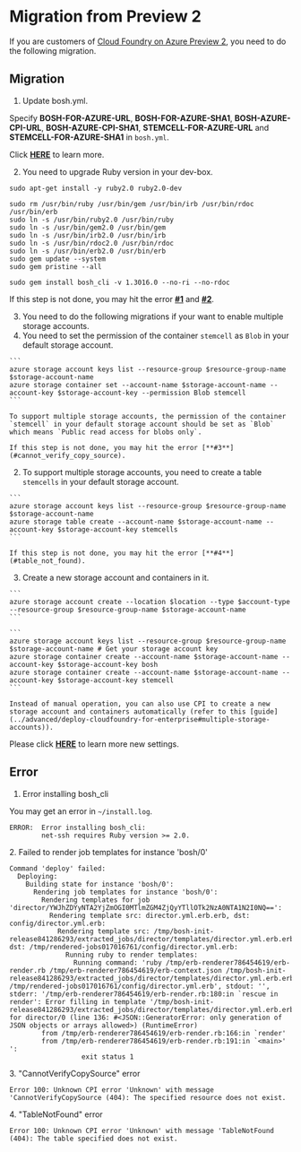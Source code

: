 # Migration from Preview 2

If you are customers of [Cloud Foundry on Azure Preview 2](https://azure.microsoft.com/en-us/blog/cloud-foundry-on-azure-preview-2-now-available/), you need to do the following migration.

## Migration

1. Update bosh.yml.

  Specify **BOSH-FOR-AZURE-URL**, **BOSH-FOR-AZURE-SHA1**, **BOSH-AZURE-CPI-URL**, **BOSH-AZURE-CPI-SHA1**, **STEMCELL-FOR-AZURE-URL** and **STEMCELL-FOR-AZURE-SHA1** in `bosh.yml`.

  Click [**HERE**](../get-started/manually/deploy-bosh-manually.md#configure_bosh_yml) to learn more.

2. You need to upgrade Ruby version in your dev-box.

  ```
  sudo apt-get install -y ruby2.0 ruby2.0-dev

  sudo rm /usr/bin/ruby /usr/bin/gem /usr/bin/irb /usr/bin/rdoc /usr/bin/erb
  sudo ln -s /usr/bin/ruby2.0 /usr/bin/ruby
  sudo ln -s /usr/bin/gem2.0 /usr/bin/gem
  sudo ln -s /usr/bin/irb2.0 /usr/bin/irb
  sudo ln -s /usr/bin/rdoc2.0 /usr/bin/rdoc
  sudo ln -s /usr/bin/erb2.0 /usr/bin/erb
  sudo gem update --system
  sudo gem pristine --all

  sudo gem install bosh_cli -v 1.3016.0 --no-ri --no-rdoc
  ```

  If this step is not done, you may hit the error [**#1**](#error_installing_bosh_cli) and [**#2**](#failed_to_render_job_templates).

3. You need to do the following migrations if your want to enable multiple storage accounts.
  1. You need to set the permission of the container `stemcell` as `Blob` in your default storage account.

    ```
    azure storage account keys list --resource-group $resource-group-name $storage-account-name
    azure storage container set --account-name $storage-account-name --account-key $storage-account-key --permission Blob stemcell
    ```

    To support multiple storage accounts, the permission of the container `stemcell` in your default storage account should be set as `Blob` which means `Public read access for blobs only`.

    If this step is not done, you may hit the error [**#3**](#cannot_verify_copy_source).

  2. To support multiple storage accounts, you need to create a table `stemcells` in your default storage account.

    ```
    azure storage account keys list --resource-group $resource-group-name $storage-account-name
    azure storage table create --account-name $storage-account-name --account-key $storage-account-key stemcells
    ```

    If this step is not done, you may hit the error [**#4**](#table_not_found).

  3. Create a new storage account and containers in it.

    ```
    azure storage account create --location $location --type $account-type --resource-group $resource-group-name $storage-account-name
    ```

    ```
    azure storage account keys list --resource-group $resource-group-name $storage-account-name # Get your storage account key
    azure storage container create --account-name $storage-account-name --account-key $storage-account-key bosh
    azure storage container create --account-name $storage-account-name --account-key $storage-account-key stemcell
    ```

    Instead of manual operation, you can also use CPI to create a new storage account and containers automatically (refer to this [guide](../advanced/deploy-cloudfoundry-for-enterprise#multiple-storage-accounts)).

  Please click [**HERE**](http://bosh.io/docs/azure-cpi.html) to learn more new settings.

## Error

<a name="error_installing_bosh_cli"></a>
1. Error installing bosh_cli

  You may get an error in `~/install.log`.

  ```
  ERROR:  Error installing bosh_cli:
          net-ssh requires Ruby version >= 2.0.
  ```


<a name="failed_to_render_job_templates"></a>
2. Failed to render job templates for instance 'bosh/0'

  ```
  Command 'deploy' failed:
    Deploying:
      Building state for instance 'bosh/0':
        Rendering job templates for instance 'bosh/0':
          Rendering templates for job 'director/YWJhZDYyNTA2YjZmOGI0MTlmZGM4ZjQyYTllOTk2NzA0NTA1N2I0NQ==':
            Rendering template src: director.yml.erb.erb, dst: config/director.yml.erb:
              Rendering template src: /tmp/bosh-init-release841286293/extracted_jobs/director/templates/director.yml.erb.erb, dst: /tmp/rendered-jobs017016761/config/director.yml.erb:
                Running ruby to render templates:
                  Running command: 'ruby /tmp/erb-renderer786454619/erb-render.rb /tmp/erb-renderer786454619/erb-context.json /tmp/bosh-init-release841286293/extracted_jobs/director/templates/director.yml.erb.erb /tmp/rendered-jobs017016761/config/director.yml.erb', stdout: '', stderr: '/tmp/erb-renderer786454619/erb-render.rb:180:in `rescue in render': Error filling in template '/tmp/bosh-init-release841286293/extracted_jobs/director/templates/director.yml.erb.erb' for director/0 (line 136: #<JSON::GeneratorError: only generation of JSON objects or arrays allowed>) (RuntimeError)
          from /tmp/erb-renderer786454619/erb-render.rb:166:in `render'
          from /tmp/erb-renderer786454619/erb-render.rb:191:in `<main>'
  ':
                    exit status 1
  ```

<a name="cannot_verify_copy_source"></a>
3. "CannotVerifyCopySource" error

  ```
  Error 100: Unknown CPI error 'Unknown' with message 'CannotVerifyCopySource (404): The specified resource does not exist.
  ```

<a name="table_not_found"></a>
4. "TableNotFound" error

  ```
  Error 100: Unknown CPI error 'Unknown' with message 'TableNotFound (404): The table specified does not exist.
  ```
